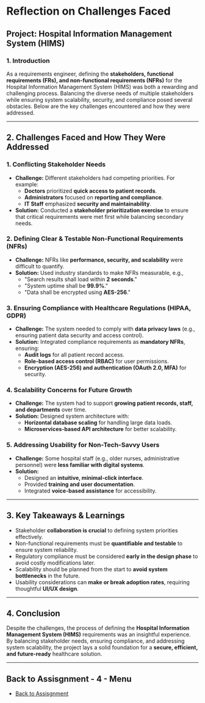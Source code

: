 # Reflection on Challenges Faced  

## **Project: Hospital Information Management System (HIMS)**  

### **1. Introduction**  
As a requirements engineer, defining the **stakeholders, functional requirements (FRs), and non-functional requirements (NFRs)** for the Hospital Information Management System (HIMS) was both a rewarding and challenging process. Balancing the diverse needs of multiple stakeholders while ensuring system scalability, security, and compliance posed several obstacles. Below are the key challenges encountered and how they were addressed.  

---

## **2. Challenges Faced and How They Were Addressed**  

### **1. Conflicting Stakeholder Needs**  
- **Challenge:** Different stakeholders had competing priorities. For example:  
  - **Doctors** prioritized **quick access to patient records**.  
  - **Administrators** focused on **reporting and compliance**.  
  - **IT Staff** emphasized **security and maintainability**.  
- **Solution:** Conducted a **stakeholder prioritization exercise** to ensure that critical requirements were met first while balancing secondary needs.  

### **2. Defining Clear & Testable Non-Functional Requirements (NFRs)**  
- **Challenge:** NFRs like **performance, security, and scalability** were difficult to quantify.  
- **Solution:** Used industry standards to make NFRs measurable, e.g.,  
  - "Search results shall load within **2 seconds**."  
  - "System uptime shall be **99.9%**."  
  - "Data shall be encrypted using **AES-256**."  

### **3. Ensuring Compliance with Healthcare Regulations (HIPAA, GDPR)**  
- **Challenge:** The system needed to comply with **data privacy laws** (e.g., ensuring patient data security and access control).  
- **Solution:** Integrated compliance requirements as **mandatory NFRs**, ensuring:  
  - **Audit logs** for all patient record access.  
  - **Role-based access control (RBAC)** for user permissions.  
  - **Encryption (AES-256) and authentication (OAuth 2.0, MFA)** for security.  

### **4. Scalability Concerns for Future Growth**  
- **Challenge:** The system had to support **growing patient records, staff, and departments** over time.  
- **Solution:** Designed system architecture with:  
  - **Horizontal database scaling** for handling large data loads.  
  - **Microservices-based API architecture** for better scalability.  

### **5. Addressing Usability for Non-Tech-Savvy Users**  
- **Challenge:** Some hospital staff (e.g., older nurses, administrative personnel) were **less familiar with digital systems**.  
- **Solution:**  
  - Designed an **intuitive, minimal-click interface**.  
  - Provided **training and user documentation**.  
  - Integrated **voice-based assistance** for accessibility.  

---

## **3. Key Takeaways & Learnings**  
- Stakeholder **collaboration is crucial** to defining system priorities effectively.  
- Non-functional requirements must be **quantifiable and testable** to ensure system reliability.  
- Regulatory compliance must be considered **early in the design phase** to avoid costly modifications later.  
- Scalability should be planned from the start to **avoid system bottlenecks** in the future.  
- Usability considerations can **make or break adoption rates**, requiring thoughtful **UI/UX design**.  

---

## **4. Conclusion**  
Despite the challenges, the process of defining the **Hospital Information Management System (HIMS)** requirements was an insightful experience. By balancing stakeholder needs, ensuring compliance, and addressing system scalability, the project lays a solid foundation for a **secure, efficient, and future-ready** healthcare solution.  

---

## **Back to Assisgnment - 4 - Menu**
- [Back to Assisgnment](./ASSIGNMENT_4.md)


